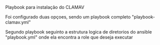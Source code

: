 Playbook para instalação do CLAMAV

Foi configurado duas opçoes, sendo um playbook completo "playbook-clamav.yml"

Segundo playbook seguinto a estrutura logica de diretorios do ansible "playbook.yml" onde ela encontra a role que deseja executar
